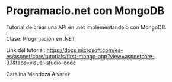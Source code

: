 # Programacio.net con MongoDB

Tutorial de crear una API en .net implementandolo con MongoDB.

Clase: Progrmación en .NET

Link del tutorial: https://docs.microsoft.com/es-es/aspnet/core/tutorials/first-mongo-app?view=aspnetcore-3.1&tabs=visual-studio-code

Catalina Mendoza Alvarez
